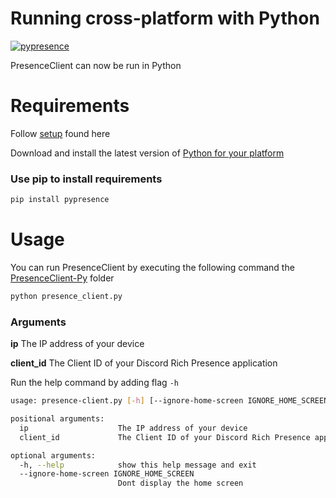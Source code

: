 # Running cross-platform with Python
[![pypresence](https://img.shields.io/badge/using-pypresence-00bb88.svg?style=for-the-badge&logo=discord&logoWidth=20)](https://github.com/qwertyquerty/pypresence)

PresenceClient can now be run in Python
# Requirements
Follow [setup](https://github.com/butforme/PresenceClient/blob/master/README.md) found here

Download and install the latest version of [Python for your platform](https://www.python.org/downloads/)
### Use pip to install requirements
```sh
pip install pypresence
```
# Usage
You can run PresenceClient by executing the following command the [PresenceClient-Py](https://github.com/butforme/PresenceClient/tree/master/PresenceClient/PresenceClient-Py) folder
```sh
python presence_client.py
```
### Arguments
**ip**
The IP address of your device

**client_id**
The Client ID of your Discord Rich Presence application

Run the help command by adding flag ```-h```


```sh
usage: presence-client.py [-h] [--ignore-home-screen IGNORE_HOME_SCREEN] ip client_id

positional arguments:
  ip                    The IP address of your device
  client_id             The Client ID of your Discord Rich Presence application

optional arguments:
  -h, --help            show this help message and exit
  --ignore-home-screen IGNORE_HOME_SCREEN
                        Dont display the home screen
```
